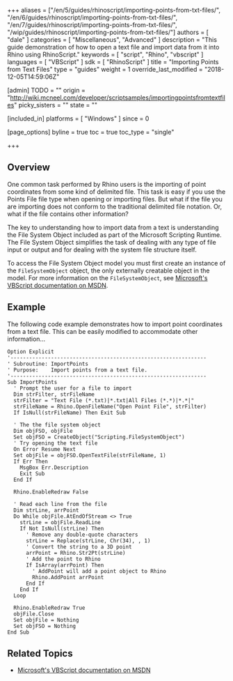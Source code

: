+++
aliases = ["/en/5/guides/rhinoscript/importing-points-from-txt-files/", "/en/6/guides/rhinoscript/importing-points-from-txt-files/", "/en/7/guides/rhinoscript/importing-points-from-txt-files/", "/wip/guides/rhinoscript/importing-points-from-txt-files/"]
authors = [ "dale" ]
categories = [ "Miscellaneous", "Advanced" ]
description = "This guide demonstration of how to open a text file and import data from it into Rhino using RhinoScript."
keywords = [ "script", "Rhino", "vbscript" ]
languages = [ "VBScript" ]
sdk = [ "RhinoScript" ]
title = "Importing Points from Text Files"
type = "guides"
weight = 1
override_last_modified = "2018-12-05T14:59:06Z"

[admin]
TODO = ""
origin = "http://wiki.mcneel.com/developer/scriptsamples/importingpointsfromtextfiles"
picky_sisters = ""
state = ""

[included_in]
platforms = [ "Windows" ]
since = 0

[page_options]
byline = true
toc = true
toc_type = "single"

+++

 
## Overview

One common task performed by Rhino users is the importing of point coordinates from some kind of delimited file.  This task is easy if you use the Points File file type when opening or importing files.  But what if the file you are importing does not conform to the traditional delimited file notation.  Or, what if the file contains other information?

The key to understanding how to import data from a text is understanding the File System Object included as part of the Microsoft Scripting Runtime.  The File System Object simplifies the task of dealing with any type of file input or output and for dealing with the system file structure itself.

To access the File System Object model you must first create an instance of the `FileSystemObject` object, the only externally creatable object in the model.  For more information on the `FileSystemObject`, see [Microsoft's VBScript documentation on MSDN](https://msdn.microsoft.com/en-us/library/2z9ffy99(v=vs.84).aspx).

## Example

The following code example demonstrates how to import point coordinates from a text file. This can be easily modified to accommodate other information...

```vbnet
Option Explicit
'---------------------------------------------------------------
' Subroutine: ImportPoints
' Purpose:    Import points from a text file.
'---------------------------------------------------------------
Sub ImportPoints
  ' Prompt the user for a file to import
  Dim strFilter, strFileName
  strFilter = "Text File (*.txt)|*.txt|All Files (*.*)|*.*|"
  strFileName = Rhino.OpenFileName("Open Point File", strFilter)
  If IsNull(strFileName) Then Exit Sub

  ' The the file system object
  Dim objFSO, objFile
  Set objFSO = CreateObject("Scripting.FileSystemObject")
  ' Try opening the text file
  On Error Resume Next
  Set objFile = objFSO.OpenTextFile(strFileName, 1)
  If Err Then
    MsgBox Err.Description
    Exit Sub
  End If

  Rhino.EnableRedraw False

  ' Read each line from the file
  Dim strLine, arrPoint
  Do While objFile.AtEndOfStream <> True
    strLine = objFile.ReadLine
    If Not IsNull(strLine) Then
      ' Remove any double-quote characters
      strLine = Replace(strLine, Chr(34), , 1)
      ' Convert the string to a 3D point
      arrPoint = Rhino.Str2Pt(strLine)
      ' Add the point to Rhino
      If IsArray(arrPoint) Then
        ' AddPoint will add a point object to Rhino
        Rhino.AddPoint arrPoint
      End If
    End If
  Loop

  Rhino.EnableRedraw True
  objFile.Close
  Set objFile = Nothing
  Set objFSO = Nothing
End Sub
```

## Related Topics

- [Microsoft's VBScript documentation on MSDN](https://msdn.microsoft.com/en-us/library/2z9ffy99(v=vs.84).aspx)
